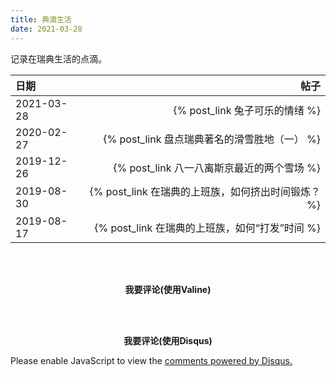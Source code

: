 ```yaml
---
title: 典滴生活
date: 2021-03-28
---
```

记录在瑞典生活的点滴。


| 日期 | 帖子 |
| :------ | ------: |
| 2021-03-28 | {% post_link 兔子可乐的情绪 %} |
| 2020-02-27 | {% post_link 盘点瑞典著名的滑雪胜地（一） %} |
| 2019-12-26 | {% post_link 八一八离斯京最近的两个雪场 %} |
| 2019-08-30 | {% post_link 在瑞典的上班族，如何挤出时间锻炼？ %} |
| 2019-08-17 | {% post_link 在瑞典的上班族，如何“打发”时间 %} |

<br/><br/>

**<center>我要评论(使用Valine)</center>**
<script src='//unpkg.com/valine/dist/Valine.min.js'></script>
<div id="vcomments"></div>
<script>
    new Valine({
        el: '#vcomments',
        appId: 'grU7XIKPtRS7nTbfXw8AA5fF-gzGzoHsz',
        appKey: 'bTUquNUVAFQq4eRqG4aRMdb4'
    })
</script>

<br/><br/>
**<center>我要评论(使用Disqus)</center>**
<div id="disqus_thread"></div>
<script>
    /**
    *  RECOMMENDED CONFIGURATION VARIABLES: EDIT AND UNCOMMENT THE SECTION BELOW TO INSERT DYNAMIC VALUES FROM YOUR PLATFORM OR CMS.
    *  LEARN WHY DEFINING THESE VARIABLES IS IMPORTANT: https://disqus.com/admin/universalcode/#configuration-variables    */
	var disqus_config = function () {
		this.page.url = 'https://zhouhaijun.com/点滴生活';  // Replace PAGE_URL with your page's canonical URL variable
		this.page.identifier = '/点滴生活'; // Replace PAGE_IDENTIFIER with your page's unique identifier variable
    };
	
    (function() { // DON'T EDIT BELOW THIS LINE
    var d = document, s = d.createElement('script');
    s.src = 'https://zhouhaijun-com.disqus.com/embed.js';
    s.setAttribute('data-timestamp', +new Date());
    (d.head || d.body).appendChild(s);
    })();
</script>
<noscript>Please enable JavaScript to view the <a href="https://disqus.com/?ref_noscript">comments powered by Disqus.</a></noscript>
